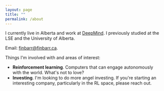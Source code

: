 ```yaml
---
layout: page
title: ""
permalink: /about
---
```


I currently live in Alberta and work at [DeepMind](www.deepmind.com). I previously studied at the LSE and the University of Alberta.

Email: [finbarr@finbarr.ca](mailto:finbarr+site@finbarr.ca).

Things I'm involved with and areas of interest:

- **Reinforcement learning**. Computers that can engage autonomously with the world. What's not to love? 
- **Investing**. I'm looking to do more angel investing. If you're starting an interesting company, particularly in the RL space, please reach out.
